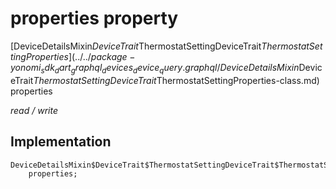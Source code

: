 


# properties property






[DeviceDetailsMixin$DeviceTrait$ThermostatSettingDeviceTrait$ThermostatSettingProperties](../../package-yonomi_sdk_dart_graphql_devices_device_query.graphql/DeviceDetailsMixin$DeviceTrait$ThermostatSettingDeviceTrait$ThermostatSettingProperties-class.md) properties
  
_read / write_






## Implementation

```dart
DeviceDetailsMixin$DeviceTrait$ThermostatSettingDeviceTrait$ThermostatSettingProperties
    properties;


```







